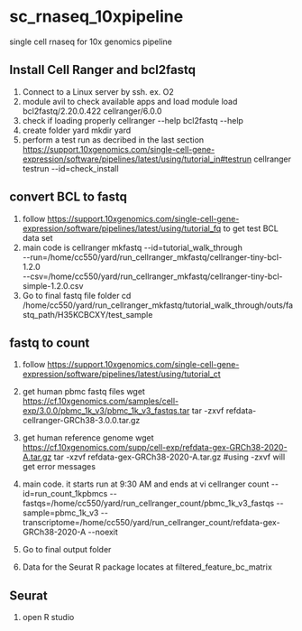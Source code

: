 # sc_rnaseq_10xpipeline
single cell rnaseq for 10x genomics pipeline

## Install Cell Ranger and bcl2fastq
1. Connect to a Linux server by ssh. ex. O2
2. module avil to check available apps and load
module load bcl2fastq/2.20.0.422 cellranger/6.0.0
3. check if loading properly
cellranger --help
bcl2fastq --help
4. create folder yard
mkdir yard
5. perform a test run as decribed in the last section https://support.10xgenomics.com/single-cell-gene-expression/software/pipelines/latest/using/tutorial_in#testrun
cellranger testrun --id=check_install

## convert BCL to fastq
1. follow https://support.10xgenomics.com/single-cell-gene-expression/software/pipelines/latest/using/tutorial_fq to get test BCL data set
2. main code is
cellranger mkfastq --id=tutorial_walk_through \
  --run=/home/cc550/yard/run_cellranger_mkfastq/cellranger-tiny-bcl-1.2.0 \
  --csv=/home/cc550/yard/run_cellranger_mkfastq/cellranger-tiny-bcl-simple-1.2.0.csv
2. Go to final fastq file folder
cd /home/cc550/yard/run_cellranger_mkfastq/tutorial_walk_through/outs/fastq_path/H35KCBCXY/test_sample

## fastq to count
1. follow https://support.10xgenomics.com/single-cell-gene-expression/software/pipelines/latest/using/tutorial_ct
2. get human pbmc fastq files
wget https://cf.10xgenomics.com/samples/cell-exp/3.0.0/pbmc_1k_v3/pbmc_1k_v3_fastqs.tar
tar -zxvf refdata-cellranger-GRCh38-3.0.0.tar.gz
3. get human reference genome
wget https://cf.10xgenomics.com/supp/cell-exp/refdata-gex-GRCh38-2020-A.tar.gz
tar -xzvf refdata-gex-GRCh38-2020-A.tar.gz #using -zxvf will get error messages
4. main code. it starts run at 9:30 AM and ends at vi 
cellranger count --id=run_count_1kpbmcs --fastqs=/home/cc550/yard/run_cellranger_count/pbmc_1k_v3_fastqs --sample=pbmc_1k_v3 --transcriptome=/home/cc550/yard/run_cellranger_count/refdata-gex-GRCh38-2020-A --noexit

5. Go to final output folder

6. Data for the Seurat R package locates at filtered_feature_bc_matrix

## Seurat
1. open R studio



